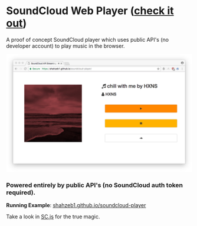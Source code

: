 # SoundCloud Web Player ([check it out](https://shahzeb1.github.io/soundcloud-player/))

A proof of concept SoundCloud player which uses public API's (no developer account) to play music in the browser.

![Screenshot Image](Screenshot.png)

### Powered entirely by public API's (no SoundCloud auth token required).

**Running Example**: [shahzeb1.github.io/soundcloud-player](https://shahzeb1.github.io/soundcloud-player/)

Take a look in [SC.js](https://github.com/shahzeb1/soundcloud-player/blob/master/mySC.js) for the true magic.
